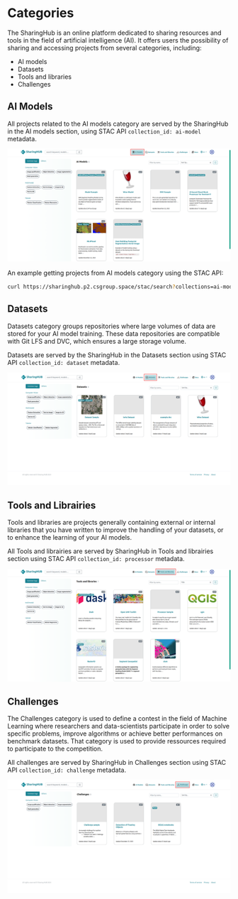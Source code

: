 # Categories

The SharingHub is an online platform dedicated to sharing resources and tools in the field of artificial intelligence (AI). It offers users the possibility of sharing and accessing projects from several categories, including:

- AI models
- Datasets
- Tools and libraries
- Challenges

## AI Models

All projects related to the AI models category are served by the SharingHub in the AI models section, using STAC API `collection_id: ai-model` metadata.

![category section](figures/categories/ai-models.png)

An example getting projects from AI models category using the STAC API:

```bash
curl https://sharinghub.p2.csgroup.space/stac/search?collections=ai-model&limit=100
```

## Datasets

Datasets category groups repositories where large volumes of data are stored for your AI model training. These data repositories are compatible with Git LFS and DVC, which ensures a large storage volume.

Datasets are served by the SharingHub in the Datasets section using STAC API `collection_id: dataset` metadata.

![dataset category](figures/categories/datasets.png)

## Tools and Librairies

Tools and libraries are projects generally containing external or internal libraries that you have written to improve the handling of your datasets, or to enhance the learning of your AI models.

All Tools and librairies are served by SharingHub in Tools and librairies section using STAC API `collection_id: processor` metadata.

![Tools and libairies category](figures/categories/processor.png)

## Challenges

The Challenges category is used to define a contest in the field of Machine Learning where researchers and data-scientists participate in order to solve specific problems, improve algorithms or achieve better performances on benchmark datasets. That category is used to provide ressources required to participate to the competition.

All challenges are served by SharingHub in Challenges section using STAC API `collection_id: challenge` metadata.

![Challenge category](figures/categories/challenge.png)
